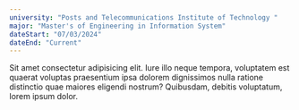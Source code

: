 ```yaml
---
university: "Posts and Telecommunications Institute of Technology "
major: "Master's of Engineering in Information System"
dateStart: "07/03/2024"
dateEnd: "Current"
---
```


Sit amet consectetur adipisicing elit. Iure illo neque tempora, voluptatem est quaerat voluptas praesentium ipsa dolorem dignissimos nulla ratione distinctio quae maiores eligendi nostrum? Quibusdam, debitis voluptatum, lorem ipsum dolor.
